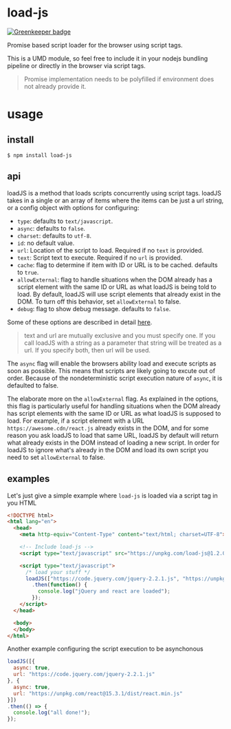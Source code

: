 # load-js

[![Greenkeeper badge](https://badges.greenkeeper.io/MiguelCastillo/load-js.svg)](https://greenkeeper.io/)

Promise based script loader for the browser using script tags.

This is a UMD module, so feel free to include it in your nodejs bundling pipeline or directly in the browser via script tags.

> Promise implementation needs to be polyfilled if environment does not already provide it.

# usage

## install

```
$ npm install load-js
```

## api

loadJS is a method that loads scripts concurrently using script tags. loadJS takes in a single or an array of items where the items can be just a url string, or a config object with options for configuring:

- `type`: defaults to `text/javascript`.
- `async`: defaults to `false`.
- `charset`: defaults to `utf-8`.
- `id`: no default value.
- `url`: Location of the script to load. Required if no `text` is provided.
- `text`: Script text to execute. Required if no `url` is provided.
- `cache`: flag to determine if item with ID or URL is to be cached. defaults to `true`.
- `allowExternal`: flag to handle situations when the DOM already has a script element with the same ID or URL as what loadJS is being told to load. By default, loadJS will use script elements that already exist in the DOM. To turn off this behavior, set `allowExternal` to false.
- `debug`: flag to show debug message. defaults to `false`.

Some of these options are described in detail [here](https://developer.mozilla.org/en-US/docs/Web/HTML/Element/script).

> text and url are mutually exclusive and you must specify one. If you call loadJS with a string as a parameter that string will be treated as a url. If you specify both, then url will be used.

The `async` flag will enable the browsers ability load and execute scripts as soon as possible. This means that scripts are likely going to excute out of order. Because of the nondeterministic script execution nature of `async`, it is defaulted to false.

The elaborate more on the `allowExternal` flag. As explained in the options, this flag is particularly useful for handling situations when the DOM already has script elements with the same ID or URL as what loadJS is supposed to load. For example, if a script element with a URL `https://awesome.cdn/react.js` already exists in the DOM, and for some reason you ask loadJS to load that same URL, loadJS by default will return what already exists in the DOM instead of loading a new script. In order for loadJS to ignore what's already in the DOM and load its own script you need to set `allowExternal` to false.

## examples

Let's just give a simple example where `load-js` is loaded via a script tag in you HTML

``` html
<!DOCTYPE html>
<html lang="en">
  <head>
    <meta http-equiv="Content-Type" content="text/html; charset=UTF-8">

    <!-- Include load-js -->
    <script type="text/javascript" src="https://unpkg.com/load-js@1.2.0"></script>

    <script type="text/javascript">
      /* load your stuff */
      loadJS(["https://code.jquery.com/jquery-2.2.1.js", "https://unpkg.com/react@15.3.1/dist/react.min.js"])
        .then(function() {
          console.log("jQuery and react are loaded");
        });
    </script>
  </head>

  <body>
  </body>
</html>
```

Another example configuring the script execution to be asynchonous

``` javascript
loadJS([{
  async: true,
  url: "https://code.jquery.com/jquery-2.2.1.js"
}, {
  async: true,
  url: "https://unpkg.com/react@15.3.1/dist/react.min.js"
}])
.then(() => {
  console.log("all done!");
});
```
